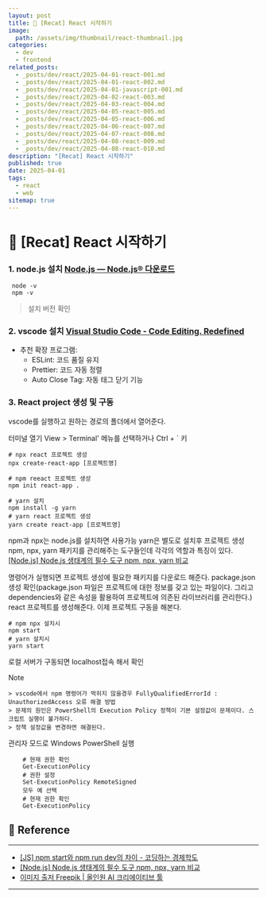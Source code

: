 ```yaml
---
layout: post
title: 📘 [Recat] React 시작하기
image:
  path: /assets/img/thumbnail/react-thumbnail.jpg
categories:
  - dev
  - frontend
related_posts:
  - _posts/dev/react/2025-04-01-react-001.md
  - _posts/dev/react/2025-04-01-react-002.md
  - _posts/dev/react/2025-04-01-javascript-001.md
  - _posts/dev/react/2025-04-02-react-003.md
  - _posts/dev/react/2025-04-03-react-004.md
  - _posts/dev/react/2025-04-05-react-005.md
  - _posts/dev/react/2025-04-05-react-006.md
  - _posts/dev/react/2025-04-06-react-007.md
  - _posts/dev/react/2025-04-07-react-008.md
  - _posts/dev/react/2025-04-08-react-009.md
  - _posts/dev/react/2025-04-08-react-010.md
description: "[Recat] React 시작하기"
published: true
date: 2025-04-01
tags:
  - react
  - web
sitemap: true
---
```


# 📘 [Recat] React 시작하기

### 1. node.js 설치 [Node.js — Node.js® 다운로드](https://nodejs.org/ko/download)

```terminal
 node -v
 npm -v 
```

>설치 버전 확인

### 2. vscode 설치 [Visual Studio Code - Code Editing. Redefined](https://code.visualstudio.com/)

- 추천 확장 프로그램:
    - ESLint: 코드 품질 유지
    - Prettier: 코드 자동 정렬
    - Auto Close Tag: 자동 태그 닫기 기능

### 3. React project 생성 및 구동

vscode를 실행하고 원하는 경로의 폴더에서 열어준다.

터미널 열기 
View > Terminal' 메뉴를 선택하거나  Ctrl + \` 키

```terminal
# npx react 프로젝트 생성
npx create-react-app [프로젝트명]
```

```terminsal
# npm reeact 프로젝트 생성
npm init react-app .
```

```terminal
# yarn 설치
npm install -g yarn
# yarn react 프로젝트 생성
yarn create react-app [프로젝트명]
```

npm과 npx는 node.js를 설치하면 사용가능
yarn은 별도로 설치후 프로젝트 생성
npm, npx, yarn 패키지를 관리해주는 도구들인데 각각의 역할과 특징이 있다.
[\[Node.js\] Node.js 생태계의 필수 도구 npm, npx, yarn 비교](https://lifewithcoding.tistory.com/283)

명령어가 실행되면 프로젝트 생성에 필요한 패키지를 다운로드 해준다.
package.json 생성 확인(package.json 파일은 프로젝트에 대한 정보를 갖고 있는 파일이다. 그리고 dependencies와 같은 속성을 활용하여 프로젝트에 의존된 라이브러리를 관리한다.)
react 프로젝트를 생성해준다. 이제 프로젝트 구동을 해본다.

```terminal
# npm npx 설치시
npm start
# yarn 설치시
yarn start
```

로컬 서버가 구동되면 localhost접속 해서 확인

> [!NOTE]
    > vscode에서 npm 명령어가 먹히지 않을경우 FullyQualifiedErrorId : UnauthorizedAccess 오류 해결 방법
    > 문제의 원인은 PowerShell의 Execution Policy 정책이 기본 설정값이 문제이다. 스크립트 실행이 불가하다.
    > 정책 설정값을 변경하면 해결된다.

관리자 모드로 Windows PowerShell 실행
    
```
    # 현재 권한 확인
    Get-ExecutionPolicy
    # 권한 설정
    Set-ExecutionPolicy RemoteSigned
	모두 예 선택
	# 현재 권한 확인
	Get-ExecutionPolicy
```


## 📑 Reference

---

- [\[JS\] npm start와 npm run dev의 차이 - 코딩하는 경제학도](https://ssocoit.tistory.com/190)
- [\[Node.js\] Node.js 생태계의 필수 도구 npm, npx, yarn 비교](https://lifewithcoding.tistory.com/283)
- [이미지 출저 Freepik \| 올인원 AI 크리에이티브 툴](https://kr.freepik.com/)

---